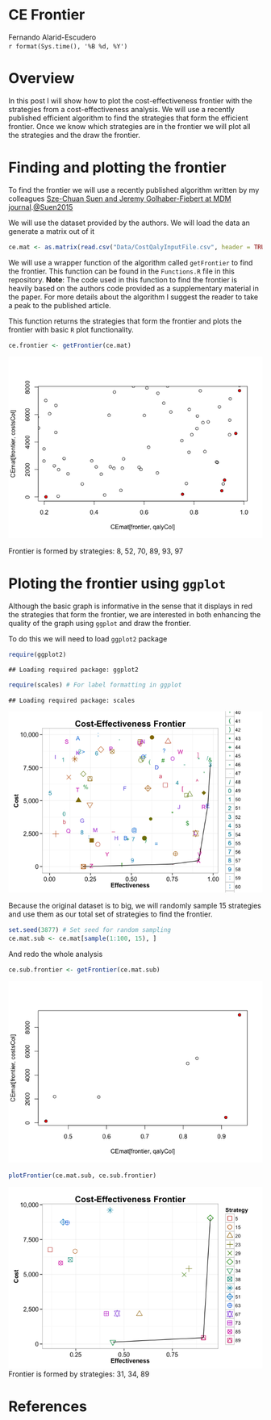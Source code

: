 # CE Frontier
Fernando Alarid-Escudero  
`r format(Sys.time(), '%B %d, %Y')`  



# Overview
In this post I will show how to plot the cost-effectiveness frontier with the strategies from a cost-effectiveness analysis. We will use a recently published efficient algorithm to find the strategies that form the efficient frontier. Once we know which strategies are in the frontier we will plot all the strategies and the draw the frontier.

# Finding and plotting the frontier
To find the frontier we will use a recently published algorithm written by my colleagues [Sze-Chuan Suen and Jeremy Golhaber-Fiebert at MDM journal][@Suen2015].[@Suen2015] 

We will use the dataset provided by the authors. We will load the data an generate a matrix out of it

```r
ce.mat <- as.matrix(read.csv("Data/CostQalyInputFile.csv", header = TRUE))
```

We will use a wrapper function of the algorithm called `getFrontier` to find the frontier. This function can be found in the `Functions.R` file in this repository. **Note**: The code used in this function to find the frontier is heavily based on the authors code provided as a supplementary material in the paper. For more details about the algorithm I suggest the reader to take a peak to the published article.

This function returns the strategies that form the frontier and plots the frontier with basic `R` plot functionality.


```r
ce.frontier <- getFrontier(ce.mat)
```

![](CE-Frontier_files/figure-html/Get-frontier-1.png) 

Frontier is formed by strategies: 8, 52, 70, 89, 93, 97


# Ploting the frontier using `ggplot`
Although the basic graph is informative in the sense that it displays in red the strategies that form the frontier, we are interested in both enhancing the quality of the graph using `ggplot` and draw the frontier.

To do this we will need to load `ggplot2` package

```r
require(ggplot2)
```

```
## Loading required package: ggplot2
```

```r
require(scales) # For label formatting in ggplot
```

```
## Loading required package: scales
```


![](CE-Frontier_files/figure-html/ce-frontier-1.png) 

Because the original dataset is to big, we will randomly sample 15 strategies and use them as our total set of strategies to find the frontier.

```r
set.seed(3877) # Set seed for random sampling
ce.mat.sub <- ce.mat[sample(1:100, 15), ]
```

And redo the whole analysis


```r
ce.sub.frontier <- getFrontier(ce.mat.sub)
```

![](CE-Frontier_files/figure-html/Get-frontier-reduced-1.png) 

```r
plotFrontier(ce.mat.sub, ce.sub.frontier)
```

![](CE-Frontier_files/figure-html/Get-frontier-reduced-2.png) 
Frontier is formed by strategies: 31, 34, 89

[@Suen2015]: http://mdm.sagepub.com/cgi/doi/10.1177/0272989X15583496
# References
